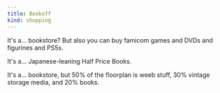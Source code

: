 ```yaml
---
title: Bookoff
kind: shopping
---
```

It's a... bookstore? But also you can buy famicom games and DVDs and figurines and PS5s.

It's a... Japanese-leaning Half Price Books.

It's a... bookstore, but 50% of the floorplan is weeb stuff, 30% vintage storage media, and 20% books.
